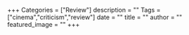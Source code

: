 +++
Categories = ["Review"]
description = ""
Tags = ["cinema","criticism","review"]
date = ""
title = ""
author = ""
featured_image = ""
+++
